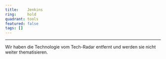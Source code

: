 ```yaml
---
title:    Jenkins  
ring:     hold  
quadrant: tools
featured: false
tags: []
---
```

---

Wir haben die Technologie vom Tech-Radar entfernt und werden sie nicht weiter thematisieren.
